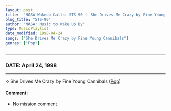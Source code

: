 ```yaml
---
layout: post
title:  "NASA Wakeup Calls: STS-90 ⊹ She Drives Me Crazy by Fine Young Cannibals ✷ April 24, 1998"
blog_title: "STS-90"
author: "NASA: Music to Wake Up By"
type: MusicPlaylist
date_modified: 1998-04-24
songs: ["She Drives Me Crazy by Fine Young Cannibals"]
genres: ["Pop"]
---
```


----
### DATE: April 24, 1998
----
⊹ She Drives Me Crazy *by* Fine Young Cannibals ([Pop](https://www.discogs.com/genre/Pop)) <a target="blank_" href="https://www.discogs.com/Fine-Young-Cannibals-She-Drives-Me-Crazy/release/8912464">
    <i class="fas fa-compact-disc"
       title="Discogs entry for this song"
       alt="Discogs entry for this song"
       style="font-size: 1.1em;"></i></a>
    

#### Comment:
* No mission comment



<br/>
<center>
	<a target="_blank"
	   href="https://twitter.com/intent/tweet?hashtags=Space,NASA,Playlist,NASAWakeupCalls,SpaceProgram&text=🚀 {{ page.author}}, '{{ page.songs.first }}' {{ page.title }}, {{ site.url }}{{ page.url }}&via=nasawakeupcalls"><i class="fab fa-twitter" title="Tweet this page" alt="Tweet this page" style="font-size: 1.3em;"></i></a>
	&nbsp; 	<i class="fas fa-user-astronaut" style="font-size: 1.5em;"></i> &nbsp;
    <a id="custom_amazon_link"
       type="amzn" search="#"
       category="popular music">
    <i class="fab fa-amazon" style="font-size: 1.3em;"></i></a>
</center>

<!-- Randomly resolve an individual entry from a song array -->
<script src="/assets/javascript/seedrandom.min.js"></script>
<script>
  var wake_me_up = ["She Drives Me Crazy by Fine Young Cannibals"];
  var prng = new Math.seedrandom();
  function randomSong() {
    song = wake_me_up[Math.floor(Math.random() * wake_me_up.length)];
    var amazon_link = document.getElementById("custom_amazon_link");
    amazon_link.setAttribute("search", song);
  }
  window.onload = randomSong();
</script>
